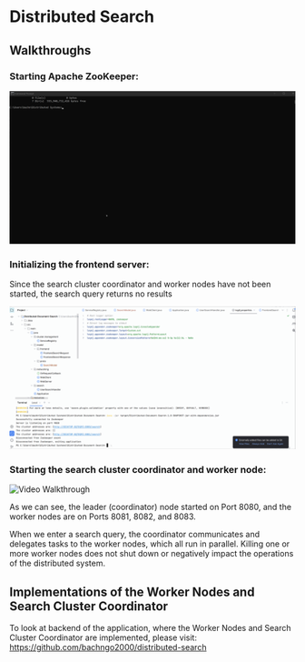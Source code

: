 # Distributed Search

## Walkthroughs

### Starting Apache ZooKeeper:
<img src=zookeeper_walkthrough.gif title='Video Walkthrough' width='' alt='Video Walkthrough' />

### Initializing the frontend server:

Since the search cluster coordinator and worker nodes have not been started, the search query returns no results

<img src=frontend_walkthrough.gif title='Video Walkthrough' width='' alt='Video Walkthrough' />

### Starting the search cluster coordinator and worker node:

<img src=final_walkthrough.gif title='Video Walkthrough' width='' alt='Video Walkthrough' />

As we can see, the leader (coordinator) node started on Port 8080, and the worker nodes are on Ports 8081, 8082, and 8083.

When we enter a search query, the coordinator communicates and delegates tasks to the worker nodes, which all run in parallel. Killing one or more worker nodes does not shut down or negatively impact the operations of the distributed system.

## Implementations of the Worker Nodes and Search Cluster Coordinator

To look at backend of the application, where the Worker Nodes and Search Cluster Coordinator are implemented, please visit: https://github.com/bachngo2000/distributed-search
